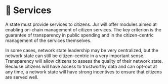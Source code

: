 # 💁 Services

A state must provide services to citizens. Jur will offer modules aimed at enabling on-chain management of citizen services. The key criterion is the guarantee of transparency in public spending and in the citizen-centric management of the services themselves.

In some cases, network state leadership may be very centralized, but the network state can still be citizen-centric in a very important sense. Transparency will allow citizens to assess the quality of their network state. Because citizens will have access to trustworthy data and can opt-out at any time, a network state will have strong incentives to ensure that citizens are served well.

